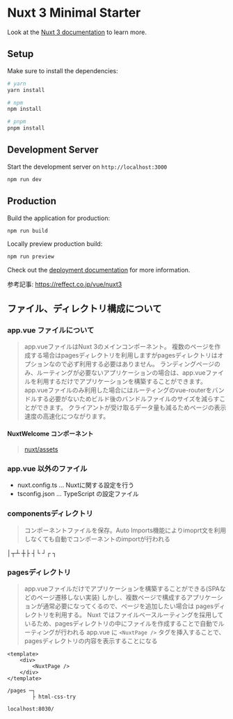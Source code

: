 # Nuxt 3 Minimal Starter

Look at the [Nuxt 3 documentation](https://nuxt.com/docs/getting-started/introduction) to learn more.

## Setup

Make sure to install the dependencies:

```bash
# yarn
yarn install

# npm
npm install

# pnpm
pnpm install
```

## Development Server

Start the development server on `http://localhost:3000`

```bash
npm run dev
```

## Production

Build the application for production:

```bash
npm run build
```

Locally preview production build:

```bash
npm run preview
```

Check out the [deployment documentation](https://nuxt.com/docs/getting-started/deployment) for more information.


参考記事: https://reffect.co.jp/vue/nuxt3
## ファイル、ディレクトリ構成について
### app.vue ファイルについて
> app.vueファイルはNuxt 3のメインコンポーネント。
> 複数のページを作成する場合はpagesディレクトリを利用しますがpagesディレクトリはオプションなので必ず利用する必要はありません。
> ランディングページのみ、ルーティングが必要ないアプリケーションの場合は、app.vueファイルを利用するだけでアプリケーションを構築することができます。
> app.vueファイルのみ利用した場合にはルーティングのvue-routerをバンドルする必要がないためビルド後のバンドルファイルのサイズを減らすことができます。
> クライアントが受け取るデータ量も減るためページの表示速度の高速化につながります。

#### NuxtWelcome コンポーネント
> [nuxt/assets](https://github.com/nuxt/assets/tree/main/packages/templates/templates/welcome)


### app.vue 以外のファイル
- nuxt.config.ts    … Nuxtに関する設定を行う
- tsconfig.json     … TypeScript の設定ファイル

### componentsディレクトリ
> コンポーネントファイルを保存。Auto Imports機能によりimoprt文を利用しなくても自動でコンポーネントのimportが行われる

│┬┴ ┼├ ┤└ ┘┌ ┐
### pagesディレクトリ
> app.vueファイルだけでアプリケーションを構築することができる(SPAなどのページ遷移しない実装)
> しかし、複数ページで構成するアプリケーションが通常必要になってくるので、ページを追加したい場合は
> pagesディレクトリを利用する。
> Nuxt ではファイルベースルーティングを採用しているため、pagesディレクトリの中にファイルを作成することで自動でルーティングが行われる
> app.vue に `<NuxtPage />` タグを挿入することで、pagesディレクトリの内容を表示することになる

```vue:app.vue
<template>
    <div>
        <NuxtPage />
    </div>
</template>
```


```:pagesディレクトリ構成
/pages ─┐
        ├ html-css-try
```



`localhost:8030/`